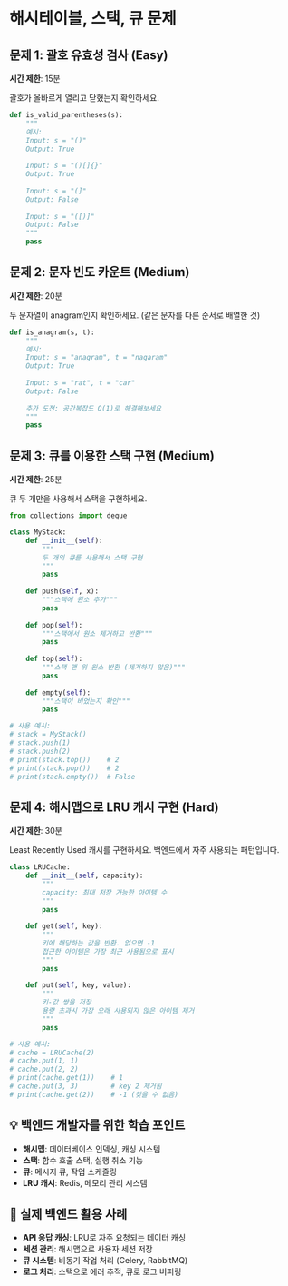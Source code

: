 # 해시테이블, 스택, 큐 문제

## 문제 1: 괄호 유효성 검사 (Easy)
**시간 제한**: 15분

괄호가 올바르게 열리고 닫혔는지 확인하세요.

```python
def is_valid_parentheses(s):
    """
    예시:
    Input: s = "()"
    Output: True
    
    Input: s = "()[]{}"
    Output: True
    
    Input: s = "(]"
    Output: False
    
    Input: s = "([)]"
    Output: False
    """
    pass
```

## 문제 2: 문자 빈도 카운트 (Medium)
**시간 제한**: 20분

두 문자열이 anagram인지 확인하세요. (같은 문자를 다른 순서로 배열한 것)

```python
def is_anagram(s, t):
    """
    예시:
    Input: s = "anagram", t = "nagaram"
    Output: True
    
    Input: s = "rat", t = "car"
    Output: False
    
    추가 도전: 공간복잡도 O(1)로 해결해보세요
    """
    pass
```

## 문제 3: 큐를 이용한 스택 구현 (Medium)
**시간 제한**: 25분

큐 두 개만을 사용해서 스택을 구현하세요.

```python
from collections import deque

class MyStack:
    def __init__(self):
        """
        두 개의 큐를 사용해서 스택 구현
        """
        pass
    
    def push(self, x):
        """스택에 원소 추가"""
        pass
    
    def pop(self):
        """스택에서 원소 제거하고 반환"""
        pass
    
    def top(self):
        """스택 맨 위 원소 반환 (제거하지 않음)"""
        pass
    
    def empty(self):
        """스택이 비었는지 확인"""
        pass

# 사용 예시:
# stack = MyStack()
# stack.push(1)
# stack.push(2)
# print(stack.top())    # 2
# print(stack.pop())    # 2
# print(stack.empty())  # False
```

## 문제 4: 해시맵으로 LRU 캐시 구현 (Hard)
**시간 제한**: 30분

Least Recently Used 캐시를 구현하세요. 백엔드에서 자주 사용되는 패턴입니다.

```python
class LRUCache:
    def __init__(self, capacity):
        """
        capacity: 최대 저장 가능한 아이템 수
        """
        pass
    
    def get(self, key):
        """
        키에 해당하는 값을 반환. 없으면 -1
        접근한 아이템은 가장 최근 사용됨으로 표시
        """
        pass
    
    def put(self, key, value):
        """
        키-값 쌍을 저장
        용량 초과시 가장 오래 사용되지 않은 아이템 제거
        """
        pass

# 사용 예시:
# cache = LRUCache(2)
# cache.put(1, 1)
# cache.put(2, 2)
# print(cache.get(1))    # 1
# cache.put(3, 3)        # key 2 제거됨
# print(cache.get(2))    # -1 (찾을 수 없음)
```

## 💡 백엔드 개발자를 위한 학습 포인트
- **해시맵**: 데이터베이스 인덱싱, 캐싱 시스템
- **스택**: 함수 호출 스택, 실행 취소 기능
- **큐**: 메시지 큐, 작업 스케줄링
- **LRU 캐시**: Redis, 메모리 관리 시스템

## 🔧 실제 백엔드 활용 사례
- **API 응답 캐싱**: LRU로 자주 요청되는 데이터 캐싱
- **세션 관리**: 해시맵으로 사용자 세션 저장
- **큐 시스템**: 비동기 작업 처리 (Celery, RabbitMQ)
- **로그 처리**: 스택으로 에러 추적, 큐로 로그 버퍼링